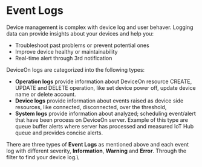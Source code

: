 # Event Logs

Device management is complex with device log and user behaver. Logging data can provide insights about your devices and help you:

* Troubleshoot past problems or prevent potential ones
* Improve device healthy or maintainability
* Real-time alert through 3rd notification

DeviceOn logs are categorized into the following types:

* **Operation logs** provide information about DeviceOn resource CREATE, UPDATE and DELETE operation, like set device power off, update device name or delete account.
* **Device logs** provide information about events raised as device side resources, like connected, disconnected, over the threshold,
* **System logs** provide information about analyzed; scheduling event/alert that have been process on DeviceOn server. Example of this type are queue buffer alerts where server has processed and measured IoT Hub queue and provides concise alerts.

There are three types of **Event Logs** as mentioned above and each event log with different severity, **Information**, **Warning** and **Error**. Through the filter to find your device log.\


<figure><img src="https://i.imgur.com/zatY7Y1.png" alt=""><figcaption></figcaption></figure>
